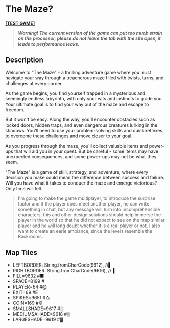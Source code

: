 # The Maze?

**[[TEST GAME]](https://nnicanbuak.github.io/The-Maze-q/)**

> ***Warning! The current version of the game can put too much strain on the processor, please do not leave the tab with the site open, it leads to performance leaks.***

## Description

Welcome to "The Maze" - a thrilling adventure game where you must navigate your way through a treacherous maze filled with twists, turns, and challenges at every corner.

As the game begins, you find yourself trapped in a mysterious and seemingly endless labyrinth, with only your wits and instincts to guide you. Your ultimate goal is to find your way out of the maze and escape to freedom.

But it won't be easy. Along the way, you'll encounter obstacles such as locked doors, hidden traps, and even dangerous creatures lurking in the shadows. You'll need to use your problem-solving skills and quick reflexes to overcome these challenges and move closer to your goal.

As you progress through the maze, you'll collect valuable items and power-ups that will aid you in your quest. But be careful - some items may have unexpected consequences, and some power-ups may not be what they seem.

"The Maze" is a game of skill, strategy, and adventure, where every decision you make could mean the difference between success and failure. Will you have what it takes to conquer the maze and emerge victorious? Only time will tell.

> I'm going to make the game multiplayer, to introduce the surprise factor and if the player does meet another player, he can write something in chat, but any message will turn into incomprehensible characters, this and other design solutions should help immerse the player in the world so that he did not expect to see on the map similar player and he will long doubt whether it is a real player or not. I also want to create an eerie ambiance, since the levels resemble the Backrooms.

## Map Tiles

- LEFTBORDER: String.fromCharCode(9612), //▌
- RIGHTBORDER: String.fromCharCode(9616), //▐
- FILL=9632 #■
- SPACE=8199 #
- PLAYER=64 #@
- EXIT=69 #E
- SPIKES=9651 #△
- COIN=169 #©
- SMALLSHADE=9617 #░
- MEDIUMSAHADE=9618 #▒
- LARGESHADE=9619 #▓
